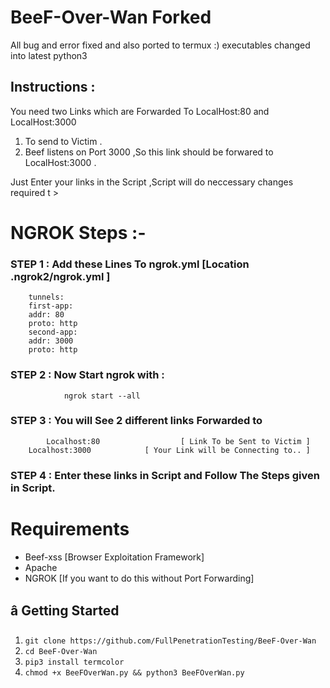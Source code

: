 # BeeF-Over-Wan Forked 
All bug and error fixed and also ported to termux :)
executables changed into latest python3









## Instructions :
You need two Links  which are Forwarded To LocalHost:80 and LocalHost:3000
1. To send to Victim .
2. Beef listens on Port 3000 ,So this link should be forwared to LocalHost:3000 .

Just Enter your links in the Script ,Script will do neccessary changes required t      >

# NGROK Steps :-
### STEP 1 : Add these Lines To ngrok.yml [Location .ngrok2/ngrok.yml ]

        tunnels:
        first-app:
        addr: 80
        proto: http
        second-app:
        addr: 3000
        proto: http

### STEP 2 : Now Start ngrok with :
                ngrok start --all
### STEP 3 : You will See 2 different links Forwarded to
            Localhost:80                  [ Link To be Sent to Victim ]
        Localhost:3000            [ Your Link will be Connecting to.. ]

### STEP 4 : Enter these links in Script and Follow The Steps given in Script.

# Requirements
- Beef-xss [Browser Exploitation Framework]
- Apache
- NGROK [If you want to do this without Port Forwarding]

## â­ Getting Started
1. ```git clone https://github.com/FullPenetrationTesting/BeeF-Over-Wan ```
2. ```cd BeeF-Over-Wan```
3. ```pip3 install termcolor```
4. ```chmod +x BeeFOverWan.py && python3 BeeFOverWan.py```
